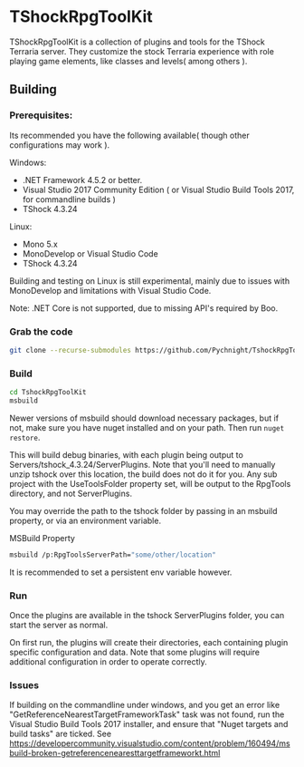 # TShockRpgToolKit

TShockRpgToolKit is a collection of plugins and tools for the TShock Terraria server. They customize the stock Terraria experience with role playing game elements, like classes and levels( among others ).

## Building

### Prerequisites:

Its recommended you have the following available( though other configurations may work ).

Windows:

* .NET Framework 4.5.2 or better.
* Visual Studio 2017 Community Edition ( or Visual Studio Build Tools 2017, for commandline builds  )
* TShock 4.3.24

Linux:

* Mono 5.x
* MonoDevelop or Visual Studio Code
* TShock 4.3.24

Building and testing on Linux is still experimental, mainly due to issues with MonoDevelop and limitations with Visual Studio Code.

Note: .NET Core is not supported, due to missing API's required by Boo.

### Grab the code

```bash
git clone --recurse-submodules https://github.com/Pychnight/TshockRpgToolKit
```

### Build

```bash
cd TshockRpgToolKit
msbuild 
```

Newer versions of msbuild should download necessary packages, but if not, make sure you have nuget installed and on your path. Then run `nuget restore`. 

This will build debug binaries, with each plugin being output to Servers/tshock_4.3.24/ServerPlugins. Note that you'll need to manually unzip tshock over this location, the build does not do it for you.
Any sub project with the UseToolsFolder property set, will be output to the RpgTools directory, and not ServerPlugins.

You may override the path to the tshock folder by passing in an msbuild property, or via an environment variable.

MSBuild Property

```bash
msbuild /p:RpgToolsServerPath="some/other/location"
```

It is recommended to set a persistent env variable however.

### Run

Once the plugins are available in the tshock ServerPlugins folder, you can start the server as normal.

On first run, the plugins will create their directories, each containing plugin specific configuration and data. Note that some plugins will require additional configuration in order to operate correctly.

### Issues

If building on the commandline under windows, and you get an error like "GetReferenceNearestTargetFrameworkTask" task was not found, run the Visual Studio Build Tools 2017 installer, and ensure that "Nuget targets and build tasks" are ticked. See https://developercommunity.visualstudio.com/content/problem/160494/msbuild-broken-getreferencenearesttargetframeworkt.html 

